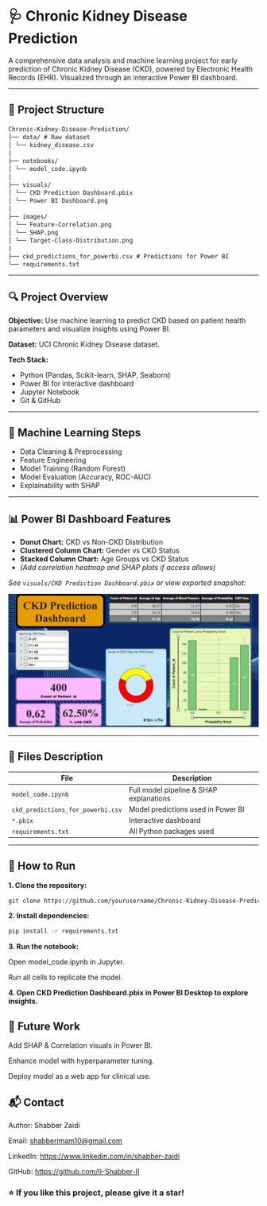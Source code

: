 # 🩺 Chronic Kidney Disease Prediction

A comprehensive data analysis and machine learning project for early prediction of Chronic Kidney Disease (CKD), powered by Electronic Health Records (EHR). Visualized through an interactive Power BI dashboard.

---

## 📁 Project Structure
```
Chronic-Kidney-Disease-Prediction/
├── data/ # Raw dataset
│ └── kidney_disease.csv
|
├── notebooks/ 
│ └── model_code.ipynb
|
├── visuals/
│ └── CKD Prediction Dashboard.pbix
│ └── Power BI Dashboard.png
|
├── images/
│ └── Feature-Correlation.png
│ └── SHAP.png
│ └── Target-Class-Distribution.png
|
├── ckd_predictions_for_powerbi.csv # Predictions for Power BI
└── requirements.txt
```

---

## 🔍 Project Overview

**Objective:** Use machine learning to predict CKD based on patient health parameters and visualize insights using Power BI.

**Dataset:** UCI Chronic Kidney Disease dataset.

**Tech Stack:**
- Python (Pandas, Scikit-learn, SHAP, Seaborn)
- Power BI for interactive dashboard
- Jupyter Notebook
- Git & GitHub

---

## 🧪 Machine Learning Steps

- Data Cleaning & Preprocessing
- Feature Engineering
- Model Training (Random Forest)
- Model Evaluation (Accuracy, ROC-AUC)
- Explainability with SHAP

---

## 📊 Power BI Dashboard Features

- **Donut Chart:** CKD vs Non-CKD Distribution
- **Clustered Column Chart:** Gender vs CKD Status
- **Stacked Column Chart:** Age Groups vs CKD Status
- *(Add correlation heatmap and SHAP plots if access allows)*

*See `visuals/CKD Prediction Dashboard.pbix` or view exported snapshot:*

![Dashboard Overview](visuals/Power%20BI%20Dashboard.png)

---

## 📁 Files Description

| File | Description |
|------|-------------|
| `model_code.ipynb` | Full model pipeline & SHAP explanations |
| `ckd_predictions_for_powerbi.csv` | Model predictions used in Power BI |
| `*.pbix` | Interactive dashboard |
| `requirements.txt` | All Python packages used |

---

## 🚀 How to Run

**1. Clone the repository:**
   ```bash
   git clone https://github.com/yourusername/Chronic-Kidney-Disease-Prediction.git
   ```
**2. Install dependencies:**

``` bash
pip install -r requirements.txt
```

**3. Run the notebook:**
   
Open model_code.ipynb in Jupyter.

Run all cells to replicate the model.
  
**4. Open CKD Prediction Dashboard.pbix in Power BI Desktop to explore insights.**

## 📌 Future Work
Add SHAP & Correlation visuals in Power BI.

Enhance model with hyperparameter tuning.

Deploy model as a web app for clinical use.

## 📬 Contact
Author: Shabber Zaidi

Email: shabberimam10@gmail.com

LinkedIn: https://www.linkedin.com/in/shabber-zaidi

GitHub: https://github.com/II-Shabber-II

### ⭐ If you like this project, please give it a star!
